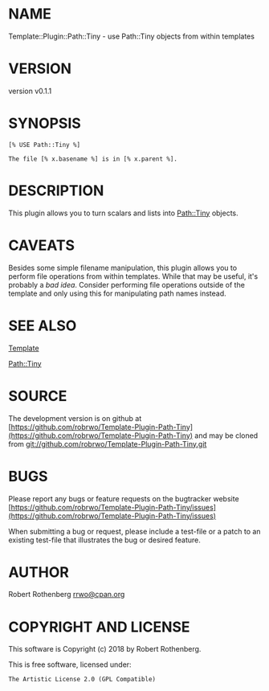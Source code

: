 # NAME

Template::Plugin::Path::Tiny - use Path::Tiny objects from within templates

# VERSION

version v0.1.1

# SYNOPSIS

```
[% USE Path::Tiny %]

The file [% x.basename %] is in [% x.parent %].
```

# DESCRIPTION

This plugin allows you to turn scalars and lists into [Path::Tiny](https://metacpan.org/pod/Path::Tiny)
objects.

# CAVEATS

Besides some simple filename manipulation, this plugin allows you to
perform file operations from within templates. While that may be
useful, it's probably a _bad idea_.  Consider performing file
operations outside of the template and only using this for
manipulating path names instead.

# SEE ALSO

[Template](https://metacpan.org/pod/Template)

[Path::Tiny](https://metacpan.org/pod/Path::Tiny)

# SOURCE

The development version is on github at [https://github.com/robrwo/Template-Plugin-Path-Tiny](https://github.com/robrwo/Template-Plugin-Path-Tiny)
and may be cloned from [git://github.com/robrwo/Template-Plugin-Path-Tiny.git](git://github.com/robrwo/Template-Plugin-Path-Tiny.git)

# BUGS

Please report any bugs or feature requests on the bugtracker website
[https://github.com/robrwo/Template-Plugin-Path-Tiny/issues](https://github.com/robrwo/Template-Plugin-Path-Tiny/issues)

When submitting a bug or request, please include a test-file or a
patch to an existing test-file that illustrates the bug or desired
feature.

# AUTHOR

Robert Rothenberg <rrwo@cpan.org>

# COPYRIGHT AND LICENSE

This software is Copyright (c) 2018 by Robert Rothenberg.

This is free software, licensed under:

```
The Artistic License 2.0 (GPL Compatible)
```
